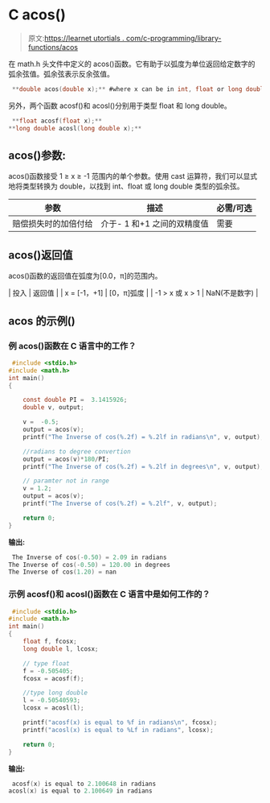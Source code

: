 # C acos()

> 原文:[https://learnet utortials . com/c-programming/library-functions/acos](https://learnetutorials.com/c-programming/library-functions/acos)

在 math.h 头文件中定义的 acos()函数。它有助于以弧度为单位返回给定数字的弧余弦值。弧余弦表示反余弦值。

```c
 **double acos(double x);** #where x can be in int, float or long double 

```

另外，两个函数 acosf()和 acosl()分别用于类型 float 和 long double。

```c
 **float acosf(float x);** 
**long double acosl(long double x);** 

```

## acos()参数:

acos()函数接受 1 ≥ x ≥ -1 范围内的单个参数。使用 cast 运算符，我们可以显式地将类型转换为 double，以找到 int、float 或 long double 类型的弧余弦。

| 参数 | 描述 | 必需/可选 |
| --- | --- | --- |
| 赔偿损失时的加倍付给 | 介于- 1 和+1 之间的双精度值 | 需要 |

## acos()返回值

acos()函数的返回值在弧度为[0.0，π]的范围内。

| 投入 | 返回值 |
| x = [-1，+1] | [0，π]弧度 |
| -1 > x 或 x > 1 | NaN(不是数字) |

## acos 的示例()

### 例 acos()函数在 C 语言中的工作？

```c
 #include <stdio.h>
#include <math.h>
int main()
{

    const double PI =  3.1415926;
    double v, output;

    v =  -0.5;
    output = acos(v);
    printf("The Inverse of cos(%.2f) = %.2lf in radians\n", v, output);

    //radians to degree convertion
    output = acos(v)*180/PI;
    printf("The Inverse of cos(%.2f) = %.2lf in degrees\n", v, output);

    // paramter not in range
    v = 1.2;
    output = acos(v);
    printf("The Inverse of cos(%.2f) = %.2lf", v, output);

    return 0;
} 

```

**输出:**

```c
 The Inverse of cos(-0.50) = 2.09 in radians
The Inverse of cos(-0.50) = 120.00 in degrees
The Inverse of cos(1.20) = nan 
```

### 示例 acosf()和 acosl()函数在 C 语言中是如何工作的？

```c
 #include <stdio.h>
#include <math.h>
int main()
{
    float f, fcosx;
    long double l, lcosx;

    // type float
    f = -0.505405;
    fcosx = acosf(f);

    //type long double
    l = -0.50540593;
    lcosx = acosl(l);

    printf("acosf(x) is equal to %f in radians\n", fcosx);
    printf("acosl(x) is equal to %Lf in radians", lcosx);

    return 0;
} 

```

**输出:**

```c
 acosf(x) is equal to 2.100648 in radians
acosl(x) is equal to 2.100649 in radians 
```